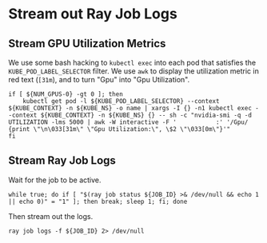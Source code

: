 # Stream out Ray Job Logs

## Stream GPU Utilization Metrics

We use some bash hacking to `kubectl exec` into each pod that
satisfies the `KUBE_POD_LABEL_SELECTOR` filter. We use `awk` to
display the utilization metric in red text (`[31m`), and to turn "Gpu"
into "Gpu Utilization".

```shell.async
if [ ${NUM_GPUS-0} -gt 0 ]; then
    kubectl get pod -l ${KUBE_POD_LABEL_SELECTOR} --context ${KUBE_CONTEXT} -n ${KUBE_NS} -o name | xargs -I {} -n1 kubectl exec --context ${KUBE_CONTEXT} -n ${KUBE_NS} {} -- sh -c "nvidia-smi -q -d UTILIZATION -lms 5000 | awk -W interactive -F '           :' '/Gpu/ {print \"\n\033[31m\" \"Gpu Utilization:\", \$2 \"\033[0m\"}'"
fi
```

## Stream Ray Job Logs

Wait for the job to be active.

```shell
while true; do if [ "$(ray job status ${JOB_ID} >& /dev/null && echo 1 || echo 0)" = "1" ]; then break; sleep 1; fi; done
```

Then stream out the logs.

```shell
ray job logs -f ${JOB_ID} 2> /dev/null
```
